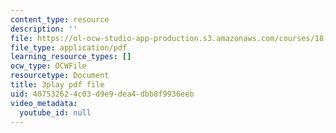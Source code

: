 ```yaml
---
content_type: resource
description: ''
file: https://ol-ocw-studio-app-production.s3.amazonaws.com/courses/18-s997-introduction-to-matlab-programming-fall-2011/407532624c03d9e9dea4dbb8f9936eeb_jTS5ZmrrzMs.pdf
file_type: application/pdf
learning_resource_types: []
ocw_type: OCWFile
resourcetype: Document
title: 3play pdf file
uid: 40753262-4c03-d9e9-dea4-dbb8f9936eeb
video_metadata:
  youtube_id: null
---
```

